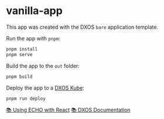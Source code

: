 # vanilla-app

This app was created with the DXOS `bare` application template.

Run the app with `pnpm`:

```bash
pnpm install
pnpm serve
```

Build the app to the `out` folder:

```bash
pnpm build
```

Deploy the app to a [DXOS Kube](https://docs.dxos.org/guide/kube):

```bash
pnpm run deploy
```

[📚 Using ECHO with React](https://docs.dxos.org/guide/echo/react)
[📚 DXOS Documentation](https://docs.dxos.org)
